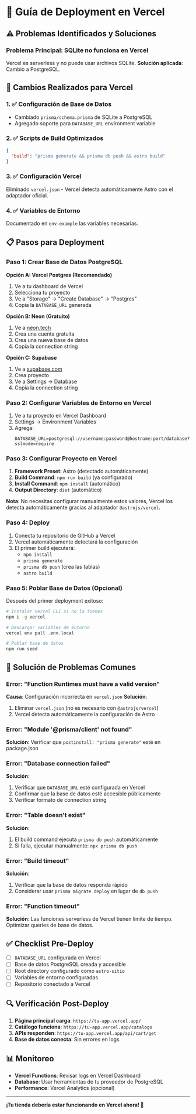# 🚀 Guía de Deployment en Vercel

## ⚠️ Problemas Identificados y Soluciones

### Problema Principal: SQLite no funciona en Vercel
Vercel es serverless y no puede usar archivos SQLite. **Solución aplicada**: Cambio a PostgreSQL.

## 🔧 Cambios Realizados para Vercel

### 1. ✅ Configuración de Base de Datos
- Cambiado `prisma/schema.prisma` de SQLite a PostgreSQL
- Agregado soporte para `DATABASE_URL` environment variable

### 2. ✅ Scripts de Build Optimizados
```json
{
  "build": "prisma generate && prisma db push && astro build"
}
```

### 3. ✅ Configuración Vercel
Eliminado `vercel.json` - Vercel detecta automáticamente Astro con el adaptador oficial.

### 4. ✅ Variables de Entorno
Documentado en `env.example` las variables necesarias.

## 📋 Pasos para Deployment

### Paso 1: Crear Base de Datos PostgreSQL

**Opción A: Vercel Postgres (Recomendado)**
1. Ve a tu dashboard de Vercel
2. Selecciona tu proyecto
3. Ve a "Storage" → "Create Database" → "Postgres"
4. Copia la `DATABASE_URL` generada

**Opción B: Neon (Gratuito)**
1. Ve a [neon.tech](https://neon.tech)
2. Crea una cuenta gratuita
3. Crea una nueva base de datos
4. Copia la connection string

**Opción C: Supabase**
1. Ve a [supabase.com](https://supabase.com)
2. Crea proyecto
3. Ve a Settings → Database
4. Copia la connection string

### Paso 2: Configurar Variables de Entorno en Vercel

1. Ve a tu proyecto en Vercel Dashboard
2. Settings → Environment Variables
3. Agrega:
   ```
   DATABASE_URL=postgresql://username:password@hostname:port/database?sslmode=require
   ```

### Paso 3: Configurar Proyecto en Vercel

1. **Framework Preset**: Astro (detectado automáticamente)
2. **Build Command**: `npm run build` (ya configurado)
3. **Install Command**: `npm install` (automático)
4. **Output Directory**: `dist` (automático)

**Nota**: No necesitas configurar manualmente estos valores, Vercel los detecta automáticamente gracias al adaptador `@astrojs/vercel`.

### Paso 4: Deploy

1. Conecta tu repositorio de GitHub a Vercel
2. Vercel automáticamente detectará la configuración
3. El primer build ejecutará:
   - `npm install`
   - `prisma generate`
   - `prisma db push` (crea las tablas)
   - `astro build`

### Paso 5: Poblar Base de Datos (Opcional)

Después del primer deployment exitoso:

```bash
# Instalar Vercel CLI si no la tienes
npm i -g vercel

# Descargar variables de entorno
vercel env pull .env.local

# Poblar base de datos
npm run seed
```

## 🐛 Solución de Problemas Comunes

### Error: "Function Runtimes must have a valid version"
**Causa**: Configuración incorrecta en `vercel.json`
**Solución**: 
1. Eliminar `vercel.json` (no es necesario con `@astrojs/vercel`)
2. Vercel detecta automáticamente la configuración de Astro

### Error: "Module '@prisma/client' not found"
**Solución**: Verificar que `postinstall: "prisma generate"` esté en package.json

### Error: "Database connection failed"
**Solución**: 
1. Verificar que `DATABASE_URL` esté configurada en Vercel
2. Confirmar que la base de datos esté accesible públicamente
3. Verificar formato de connection string

### Error: "Table doesn't exist"
**Solución**: 
1. El build command ejecuta `prisma db push` automáticamente
2. Si falla, ejecutar manualmente: `npx prisma db push`

### Error: "Build timeout"
**Solución**: 
1. Verificar que la base de datos responda rápido
2. Considerar usar `prisma migrate deploy` en lugar de `db push`

### Error: "Function timeout"
**Solución**: Las funciones serverless de Vercel tienen límite de tiempo. Optimizar queries de base de datos.

## ✅ Checklist Pre-Deploy

- [ ] `DATABASE_URL` configurada en Vercel
- [ ] Base de datos PostgreSQL creada y accesible
- [ ] Root directory configurado como `astro-sitio`
- [ ] Variables de entorno configuradas
- [ ] Repositorio conectado a Vercel

## 🔍 Verificación Post-Deploy

1. **Página principal carga**: `https://tu-app.vercel.app/`
2. **Catálogo funciona**: `https://tu-app.vercel.app/catalogo`
3. **APIs responden**: `https://tu-app.vercel.app/api/cart/get`
4. **Base de datos conecta**: Sin errores en logs

## 📊 Monitoreo

- **Vercel Functions**: Revisar logs en Vercel Dashboard
- **Database**: Usar herramientas de tu proveedor de PostgreSQL
- **Performance**: Vercel Analytics (opcional)

---

**¡Tu tienda debería estar funcionando en Vercel ahora! 🎉**
